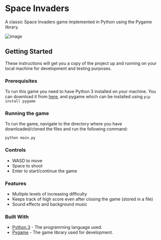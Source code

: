 # Space Invaders

A classic Space Invaders game implemented in Python using the Pygame library.

![image](https://user-images.githubusercontent.com/88910492/236900077-9e9159f6-563a-4c67-bac9-5458c866dea6.png)

## Getting Started

These instructions will get you a copy of the project up and running on your local machine for development and testing purposes.

### Prerequisites

To run this game you need to have Python 3 installed on your machine. You can download it from [here](https://www.python.org/downloads/), and pygame which can be installed using ``pip install pygame``

### Running the game

To run the game, navigate to the directory where you have downloaded/cloned the files and run the following command:

```python main.py```

### Controls
- WASD to move
- Space to shoot
- Enter to start/continue the game

### Features
- Multiple levels of increasing difficulty
- Keeps track of high score even after closing the game (stored in a file)
- Sound effects and background music

### Built With

- [Python 3](https://www.python.org/) - The programming language used.
- [Pygame](https://www.pygame.org/) - The game library used for development.
